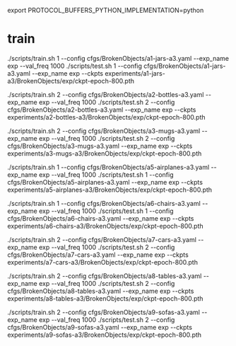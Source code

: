 export PROTOCOL_BUFFERS_PYTHON_IMPLEMENTATION=python 

# train
./scripts/train.sh 1 --config cfgs/BrokenObjects/a1-jars-a3.yaml --exp_name exp --val_freq 1000
./scripts/test.sh 1 --config cfgs/BrokenObjects/a1-jars-a3.yaml --exp_name exp --ckpts experiments/a1-jars-a3/BrokenObjects/exp/ckpt-epoch-800.pth

./scripts/train.sh 2 --config cfgs/BrokenObjects/a2-bottles-a3.yaml --exp_name exp --val_freq 1000
./scripts/test.sh 2 --config cfgs/BrokenObjects/a2-bottles-a3.yaml --exp_name exp --ckpts experiments/a2-bottles-a3/BrokenObjects/exp/ckpt-epoch-800.pth

./scripts/train.sh 2 --config cfgs/BrokenObjects/a3-mugs-a3.yaml --exp_name exp --val_freq 1000
./scripts/test.sh 2 --config cfgs/BrokenObjects/a3-mugs-a3.yaml --exp_name exp --ckpts experiments/a3-mugs-a3/BrokenObjects/exp/ckpt-epoch-800.pth

./scripts/train.sh 1 --config cfgs/BrokenObjects/a5-airplanes-a3.yaml --exp_name exp --val_freq 1000
./scripts/test.sh 1 --config cfgs/BrokenObjects/a5-airplanes-a3.yaml --exp_name exp --ckpts experiments/a5-airplanes-a3/BrokenObjects/exp/ckpt-epoch-800.pth

./scripts/train.sh 1 --config cfgs/BrokenObjects/a6-chairs-a3.yaml --exp_name exp --val_freq 1000
./scripts/test.sh 1 --config cfgs/BrokenObjects/a6-chairs-a3.yaml --exp_name exp --ckpts experiments/a6-chairs-a3/BrokenObjects/exp/ckpt-epoch-800.pth

./scripts/train.sh 2 --config cfgs/BrokenObjects/a7-cars-a3.yaml --exp_name exp --val_freq 1000
./scripts/test.sh 2 --config cfgs/BrokenObjects/a7-cars-a3.yaml --exp_name exp --ckpts experiments/a7-cars-a3/BrokenObjects/exp/ckpt-epoch-800.pth

./scripts/train.sh 2 --config cfgs/BrokenObjects/a8-tables-a3.yaml --exp_name exp --val_freq 1000
./scripts/test.sh 2 --config cfgs/BrokenObjects/a8-tables-a3.yaml --exp_name exp --ckpts experiments/a8-tables-a3/BrokenObjects/exp/ckpt-epoch-800.pth

./scripts/train.sh 2 --config cfgs/BrokenObjects/a9-sofas-a3.yaml --exp_name exp --val_freq 1000
./scripts/test.sh 2 --config cfgs/BrokenObjects/a9-sofas-a3.yaml --exp_name exp --ckpts experiments/a9-sofas-a3/BrokenObjects/exp/ckpt-epoch-800.pth
